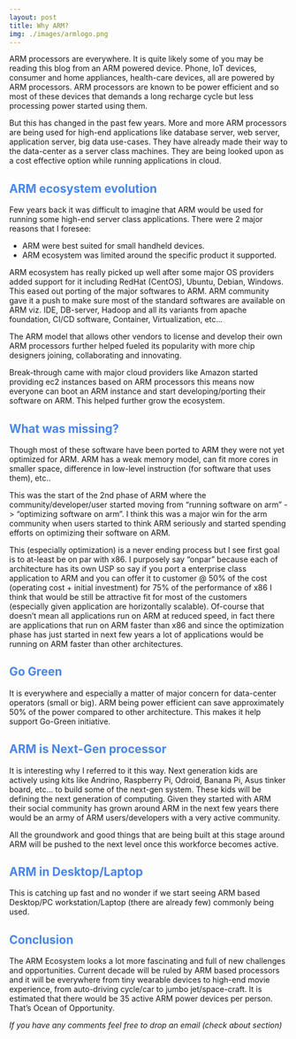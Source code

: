 ```yaml
---
layout: post
title: Why ARM?
img: ./images/armlogo.png
---
```


ARM processors are everywhere. It is quite likely some of you may be reading this blog from an ARM powered device. Phone, IoT devices, consumer and home appliances, health-care devices, all are powered by ARM processors. ARM processors are known to be power efficient and so most of these devices that demands a long recharge cycle but less processing power started using them.

But this has changed in the past few years. More and more ARM processors are being used for high-end applications like database server, web server, application server, big data use-cases. They have already made their way to the data-center as a server class machines. They are being looked upon as a cost effective option while running applications in cloud.

## <span style="color:#4885ed">ARM ecosystem evolution</span>
Few years back it was difficult to imagine that ARM would be used for running some high-end server class applications. There were 2 major reasons that I foresee:

* ARM were best suited for small handheld devices.
* ARM ecosystem was limited around the specific product it supported.

ARM ecosystem has really picked up well after some major OS providers added support for it including RedHat (CentOS), Ubuntu, Debian, Windows. This eased out porting of the major softwares to ARM. ARM community gave it a push to make sure most of the standard softwares are available on ARM viz. IDE,  DB-server, Hadoop and all its variants from apache foundation, CI/CD software, Container, Virtualization, etc...

The ARM model that allows other vendors to license and develop their own ARM processors further helped fueled its popularity with more chip designers joining, collaborating and innovating.

Break-through came with major cloud providers like Amazon started providing ec2 instances based on ARM processors this means now everyone can boot an ARM instance and start developing/porting their software on ARM. This helped further grow the ecosystem.


## <span style="color:#4885ed">What was missing?</span>
Though most of these software have been ported to ARM they were not yet optimized for ARM. ARM has a weak memory model, can fit more cores in smaller space, difference in low-level instruction (for software that uses them), etc..

This was the start of the 2nd phase of ARM where the community/developer/user started moving from “running software on arm” -> “optimizing software on arm”. I think this was a major win for the arm community when users started to think ARM seriously and started spending efforts on optimizing their software on ARM.

This (especially optimization) is a never ending process but I see first goal is to at-least be on par with x86. I purposely say “onpar” because each of architecture has its own USP so say if you port a enterprise class application to ARM and you can offer it to customer @ 50% of the cost (operating cost + initial investment) for 75% of the performance of x86 I think that would be still be attractive fit for most of the customers (especially given application are horizontally scalable). Of-course that doesn’t mean all applications run on ARM at reduced speed, in fact there are applications that run on ARM faster than x86 and since the optimization phase has just started in next few years a lot of applications would be running on ARM faster than other architectures.

## <span style="color:#4885ed">Go Green</span>
It is everywhere and especially a matter of major concern for data-center operators (small or big). ARM being power efficient can save approximately 50% of the power compared to other architecture. This makes it help support Go-Green initiative.

## <span style="color:#4885ed">ARM is Next-Gen processor</span>
It is interesting why I referred to it this way. Next generation kids are actively using kits like Andrino, Raspberry Pi, Odroid, Banana Pi, Asus tinker board, etc… to build some of the next-gen system. These kids will be defining the next generation of computing. Given they started with ARM their social community has grown around ARM in the next few years there would be an army of ARM users/developers with a very active community.

All the groundwork and good things that are being built at this stage around ARM will be pushed to the next level once this workforce becomes active.

## <span style="color:#4885ed">ARM in Desktop/Laptop</span>
This is catching up fast and no wonder if we start seeing ARM based Desktop/PC workstation/Laptop (there are already few) commonly being used.

## <span style="color:#4885ed">Conclusion</span>

The ARM Ecosystem looks a lot more fascinating and full of new challenges and opportunities. Current decade  will be ruled by ARM based processors and it will be everywhere from tiny wearable devices to high-end movie experience, from auto-driving cycle/car to jumbo jet/space-craft. It is estimated that there would be 35 active ARM power devices per person. That’s Ocean of Opportunity.


<em>If you have any comments feel free to drop an email (check about section)</em>
